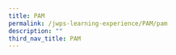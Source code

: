 ```yaml
---
title: PAM
permalink: /jwps-learning-experience/PAM/pam
description: ""
third_nav_title: PAM
---
```

